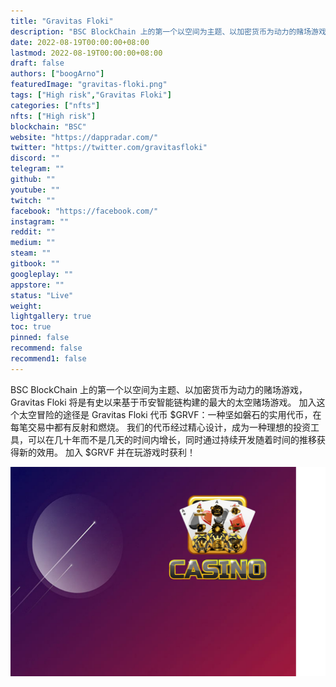 ```yaml
---
title: "Gravitas Floki"
description: "BSC BlockChain 上的第一个以空间为主题、以加密货币为动力的赌场游戏"
date: 2022-08-19T00:00:00+08:00
lastmod: 2022-08-19T00:00:00+08:00
draft: false
authors: ["boogArno"]
featuredImage: "gravitas-floki.png"
tags: ["High risk","Gravitas Floki"]
categories: ["nfts"]
nfts: ["High risk"]
blockchain: "BSC"
website: "https://dappradar.com/"
twitter: "https://twitter.com/gravitasfloki"
discord: ""
telegram: ""
github: ""
youtube: ""
twitch: ""
facebook: "https://facebook.com/"
instagram: ""
reddit: ""
medium: ""
steam: ""
gitbook: ""
googleplay: ""
appstore: ""
status: "Live"
weight: 
lightgallery: true
toc: true
pinned: false
recommend: false
recommend1: false
---
```

BSC BlockChain 上的第一个以空间为主题、以加密货币为动力的赌场游戏，Gravitas Floki 将是有史以来基于币安智能链构建的最大的太空赌场游戏。
加入这个太空冒险的途径是 Gravitas Floki 代币 $GRVF：一种坚如磐石的实用代币，在每笔交易中都有反射和燃烧。
我们的代币经过精心设计，成为一种理想的投资工具，可以在几十年而不是几天的时间内增长，同时通过持续开发随着时间的推移获得新的效用。
加入 $GRVF 并在玩游戏时获利！

![gravitasfloki-dapp-defi-bsc-image1_625289c1f0c6de0f501292230db9371a](gravitasfloki-dapp-defi-bsc-image1_625289c1f0c6de0f501292230db9371a.png)